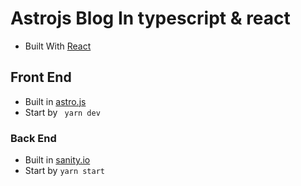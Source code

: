 # Astrojs Blog In typescript & react

- Built With [React]()

## Front End

- Built in [astro.js]()
- Start by
``` yarn dev```

### Back End
- Built in [sanity.io]()
- Start by
``` yarn start ```